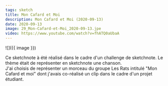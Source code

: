 ```yaml
---
tags: sketch
title: Mon Cafard et Moi
description: Mon Cafard et Moi (2020-09-13)
date: 2020-09-13
image: 29_Mon-Cafard-et-Moi_2020-09-13.jpe
video: https://www.youtube.com/watch?v=fhATQ0aUbaA
---
```


![]({{ image }}) 

<p>
    Ce sketchnote à été réalisé dans le cadre d'un challenge de sketchnote. 
    Le thème était de représenter en sketchnote une chanson.<br>
    J'ai choisis de représenter un morceau du groupe Les Rats intitulé
    "Mon Cafard et moi" dont j'avais co-réalisé un clip dans le cadre d'un projet étudiant.
</p>
